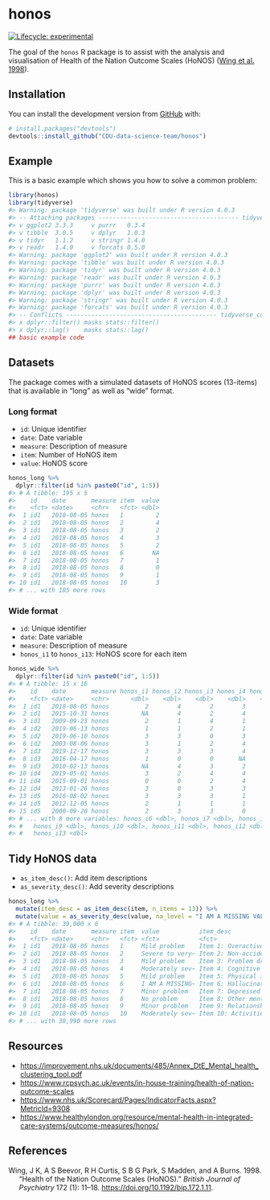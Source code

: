 
<!-- README.md is generated from README.Rmd. Please edit that file -->

# honos

<!-- badges: start -->

[![Lifecycle:
experimental](https://img.shields.io/badge/lifecycle-experimental-orange.svg)](https://www.tidyverse.org/lifecycle/#experimental)

<!-- badges: end -->

The goal of the `honos` R package is to assist with the analysis and
visualisation of Health of the Nation Outcome Scales (HoNOS) ([Wing et
al. 1998](#ref-Wing1998)).

## Installation

You can install the development version from
[GitHub](https://github.com/) with:

``` r
# install.packages("devtools")
devtools::install_github("CDU-data-science-team/honos")
```

## Example

This is a basic example which shows you how to solve a common problem:

``` r
library(honos)
library(tidyverse)
#> Warning: package 'tidyverse' was built under R version 4.0.3
#> -- Attaching packages --------------------------------------- tidyverse 1.3.0 --
#> v ggplot2 3.3.3     v purrr   0.3.4
#> v tibble  3.0.5     v dplyr   1.0.3
#> v tidyr   1.1.2     v stringr 1.4.0
#> v readr   1.4.0     v forcats 0.5.0
#> Warning: package 'ggplot2' was built under R version 4.0.3
#> Warning: package 'tibble' was built under R version 4.0.3
#> Warning: package 'tidyr' was built under R version 4.0.3
#> Warning: package 'readr' was built under R version 4.0.3
#> Warning: package 'purrr' was built under R version 4.0.3
#> Warning: package 'dplyr' was built under R version 4.0.3
#> Warning: package 'stringr' was built under R version 4.0.3
#> Warning: package 'forcats' was built under R version 4.0.3
#> -- Conflicts ------------------------------------------ tidyverse_conflicts() --
#> x dplyr::filter() masks stats::filter()
#> x dplyr::lag()    masks stats::lag()
## basic example code
```

## Datasets

The package comes with a simulated datasets of HoNOS scores (13-items)
that is available in “long” as well as “wide” format.

### Long format

-   `id`: Unique identifier
-   `date`: Date variable
-   `measure`: Description of measure
-   `item`: Number of HoNOS item
-   `value`: HoNOS score

``` r
honos_long %>% 
  dplyr::filter(id %in% paste0("id", 1:5))
#> # A tibble: 195 x 5
#>    id    date       measure item  value
#>    <fct> <date>     <chr>   <fct> <dbl>
#>  1 id1   2018-08-05 honos   1         2
#>  2 id1   2018-08-05 honos   2         4
#>  3 id1   2018-08-05 honos   3         2
#>  4 id1   2018-08-05 honos   4         3
#>  5 id1   2018-08-05 honos   5         2
#>  6 id1   2018-08-05 honos   6        NA
#>  7 id1   2018-08-05 honos   7         1
#>  8 id1   2018-08-05 honos   8         0
#>  9 id1   2018-08-05 honos   9         1
#> 10 id1   2018-08-05 honos   10        3
#> # ... with 185 more rows
```

### Wide format

-   `id`: Unique identifier
-   `date`: Date variable
-   `measure`: Description of measure
-   `honos_i1` to `honos_i13`: HoNOS score for each item

``` r
honos_wide %>% 
  dplyr::filter(id %in% paste0("id", 1:5))
#> # A tibble: 15 x 16
#>    id    date       measure honos_i1 honos_i2 honos_i3 honos_i4 honos_i5
#>    <fct> <date>     <chr>      <dbl>    <dbl>    <dbl>    <dbl>    <dbl>
#>  1 id1   2018-08-05 honos          2        4        2        3        2
#>  2 id1   2015-10-31 honos         NA        4        2        4        1
#>  3 id1   2009-09-23 honos          2        1        4        1        0
#>  4 id2   2019-06-13 honos          1        1        2        1        2
#>  5 id2   2019-06-10 honos          3        3        0        3        0
#>  6 id2   2003-08-06 honos          3        1        2        4       NA
#>  7 id3   2019-12-17 honos          3        3        3        4        2
#>  8 id3   2016-04-17 honos          1        0        0       NA        4
#>  9 id3   2010-02-13 honos         NA        4        3        2        2
#> 10 id4   2019-05-01 honos          3        2        4        4        4
#> 11 id4   2015-09-01 honos          0        0        2        4        2
#> 12 id4   2013-01-26 honos          3        0        3        3        3
#> 13 id5   2016-08-02 honos          3        3        3        1        3
#> 14 id5   2012-12-05 honos          2        1        1        1        3
#> 15 id5   2000-09-20 honos          2        3        3        0        4
#> # ... with 8 more variables: honos_i6 <dbl>, honos_i7 <dbl>, honos_i8 <dbl>,
#> #   honos_i9 <dbl>, honos_i10 <dbl>, honos_i11 <dbl>, honos_i12 <dbl>,
#> #   honos_i13 <dbl>
```

## Tidy HoNOS data

-   `as_item_desc()`: Add item descriptions
-   `as_severity_desc()`: Add severity descriptions

``` r
honos_long %>% 
  mutate(item_desc = as_item_desc(item, n_items = 13)) %>% 
  mutate(value = as_severity_desc(value, na_level = "I AM A MISSING VALUE"))
#> # A tibble: 39,000 x 6
#>    id    date       measure item  value           item_desc                     
#>    <fct> <date>     <chr>   <fct> <fct>           <fct>                         
#>  1 id1   2018-08-05 honos   1     Mild problem    Item 1: Overactive, aggressiv~
#>  2 id1   2018-08-05 honos   2     Severe to very~ Item 2: Non-accidental self-i~
#>  3 id1   2018-08-05 honos   3     Mild problem    Item 3: Problem drinking or d~
#>  4 id1   2018-08-05 honos   4     Moderately sev~ Item 4: Cognitive problems    
#>  5 id1   2018-08-05 honos   5     Mild problem    Item 5: Physical illness or d~
#>  6 id1   2018-08-05 honos   6     I AM A MISSING~ Item 6: Hallucinations and De~
#>  7 id1   2018-08-05 honos   7     Minor problem   Item 7: Depressed mood        
#>  8 id1   2018-08-05 honos   8     No problem      Item 8: Other mental and beha~
#>  9 id1   2018-08-05 honos   9     Minor problem   Item 9: Relationships         
#> 10 id1   2018-08-05 honos   10    Moderately sev~ Item 10: Activities of daily ~
#> # ... with 38,990 more rows
```

## Resources

-   <https://improvement.nhs.uk/documents/485/Annex_DtE_Mental_health_clustering_tool.pdf>
-   <https://www.rcpsych.ac.uk/events/in-house-training/health-of-nation-outcome-scales>
-   <https://www.nhs.uk/Scorecard/Pages/IndicatorFacts.aspx?MetricId=9308>
-   <https://www.healthylondon.org/resource/mental-health-in-integrated-care-systems/outcome-measures/honos/>

## References

<div id="refs" class="references csl-bib-body hanging-indent">

<div id="ref-Wing1998" class="csl-entry">

Wing, J K, A S Beevor, R H Curtis, S B G Park, S Madden, and A Burns.
1998. “Health of the Nation Outcome Scales (HoNOS).” *British Journal of
Psychiatry* 172 (1): 11–18. <https://doi.org/10.1192/bjp.172.1.11>.

</div>

</div>
